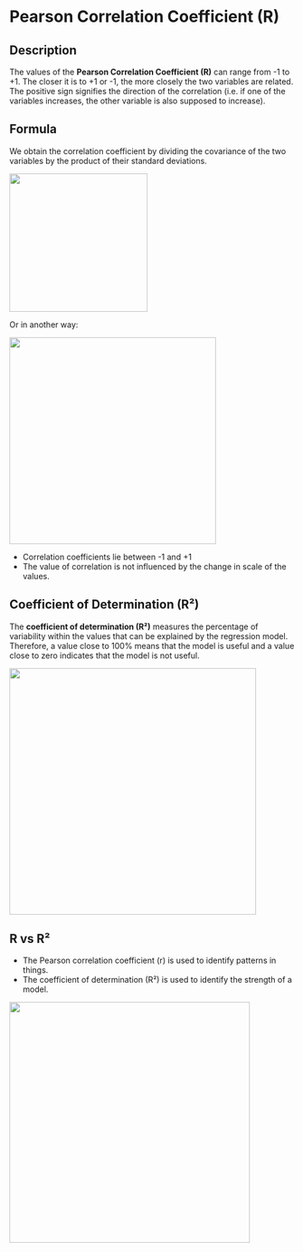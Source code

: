 # Pearson Correlation Coefficient (R)

## Description

The values of the **Pearson Correlation Coefficient (R)** can range from -1 to +1. The closer it is to +1 or -1, the more closely the two variables are related. The positive sign signifies the direction of the correlation (i.e. if one of the variables increases, the other variable is also supposed to increase).

## Formula

We obtain the correlation coefficient by dividing the covariance of the two variables by the product of their standard deviations.

<img src="image3.jpg" style="width:2.54583in" />

Or in another way:

<img src="image1.jpg" style="width:3.79918in" />

- Correlation coefficients lie between -1 and +1
- The value of correlation is not influenced by the change in scale of the values.

## Coefficient of Determination (R²)

The **coefficient of determination (R²)** measures the percentage of variability within the values that can be explained by the regression model. Therefore, a value close to 100% means that the model is useful and a value close to zero indicates that the model is not useful.

<img src="image4.jpg" style="width:4.53657in" />

## R vs R²

- The Pearson correlation coefficient (r) is used to identify patterns in things.
- The coefficient of determination (R²) is used to identify the strength of a model.

<img src="image2.jpg" style="width:4.43067in" />
